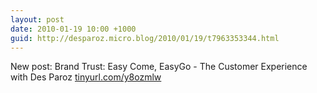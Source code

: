 ```yaml
---
layout: post
date: 2010-01-19 10:00 +1000
guid: http://desparoz.micro.blog/2010/01/19/t7963353344.html
---
```

New post: Brand Trust: Easy Come, EasyGo - The Customer Experience with Des Paroz [tinyurl.com/y8ozmlw](http://tinyurl.com/y8ozmlw)
